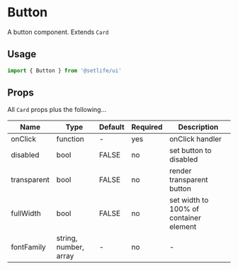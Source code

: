 # Button

A button component. Extends `Card`

## Usage

```js
import { Button } from '@setlife/ui'
```

<!-- STORY -->

## Props

All `Card` props plus the following...

| Name        | Type                  | Default | Required | Description                            |
|-------------|-----------------------|---------|----------|----------------------------------------|
| onClick     | function              | -       | yes      | onClick handler                        |
| disabled    | bool                  | FALSE   | no       | set button to disabled                 |
| transparent | bool                  | FALSE   | no       | render transparent button              |
| fullWidth   | bool                  | FALSE   | no       | set width to 100% of container element |
| fontFamily  | string, number, array | -       | no       | -                                      |